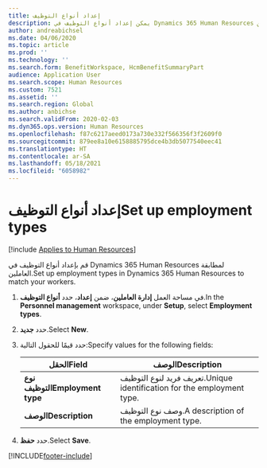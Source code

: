 ```yaml
---
title: إعداد أنواع التوظيف
description: يمكن إعداد أنواع التوظيف في Dynamics 365 Human Resources لمطابقة العاملين.
author: andreabichsel
ms.date: 04/06/2020
ms.topic: article
ms.prod: ''
ms.technology: ''
ms.search.form: BenefitWorkspace, HcmBenefitSummaryPart
audience: Application User
ms.search.scope: Human Resources
ms.custom: 7521
ms.assetid: ''
ms.search.region: Global
ms.author: anbichse
ms.search.validFrom: 2020-02-03
ms.dyn365.ops.version: Human Resources
ms.openlocfilehash: f87c6217aeed0173a730e332f566356f3f2609f0
ms.sourcegitcommit: 879ee8a10e6158885795dce4b3db5077540eec41
ms.translationtype: HT
ms.contentlocale: ar-SA
ms.lasthandoff: 05/18/2021
ms.locfileid: "6058982"
---
```

# <a name="set-up-employment-types"></a><span data-ttu-id="550a7-103">إعداد أنواع التوظيف</span><span class="sxs-lookup"><span data-stu-id="550a7-103">Set up employment types</span></span>

[!include [Applies to Human Resources](../includes/applies-to-hr.md)]

<span data-ttu-id="550a7-104">قم بإعداد أنواع التوظيف في Dynamics 365 Human Resources لمطابقة العاملين.</span><span class="sxs-lookup"><span data-stu-id="550a7-104">Set up employment types in Dynamics 365 Human Resources to match your workers.</span></span>

1. <span data-ttu-id="550a7-105">في مساحة العمل **إدارة العاملين**، ضمن **إعداد**، حدد **أنواع التوظيف**.</span><span class="sxs-lookup"><span data-stu-id="550a7-105">In the **Personnel management** workspace, under **Setup**, select **Employment types**.</span></span>

2. <span data-ttu-id="550a7-106">حدد **جديد**.</span><span class="sxs-lookup"><span data-stu-id="550a7-106">Select **New**.</span></span>

3. <span data-ttu-id="550a7-107">حدد قيمًا للحقول التالية:</span><span class="sxs-lookup"><span data-stu-id="550a7-107">Specify values for the following fields:</span></span>

   | <span data-ttu-id="550a7-108">الحقل</span><span class="sxs-lookup"><span data-stu-id="550a7-108">Field</span></span> | <span data-ttu-id="550a7-109">‏‏الوصف</span><span class="sxs-lookup"><span data-stu-id="550a7-109">Description</span></span> |
   | --- | --- |
   | <span data-ttu-id="550a7-110">**نوع التوظيف**</span><span class="sxs-lookup"><span data-stu-id="550a7-110">**Employment type**</span></span> | <span data-ttu-id="550a7-111">تعريف فريد لنوع التوظيف.</span><span class="sxs-lookup"><span data-stu-id="550a7-111">Unique identification for the employment type.</span></span> |
   | <span data-ttu-id="550a7-112">**‏‏الوصف**</span><span class="sxs-lookup"><span data-stu-id="550a7-112">**Description**</span></span> | <span data-ttu-id="550a7-113">وصف نوع التوظيف.</span><span class="sxs-lookup"><span data-stu-id="550a7-113">A description of the employment type.</span></span> |

4. <span data-ttu-id="550a7-114">حدد **حفظ**.</span><span class="sxs-lookup"><span data-stu-id="550a7-114">Select **Save**.</span></span> 


[!INCLUDE[footer-include](../includes/footer-banner.md)]